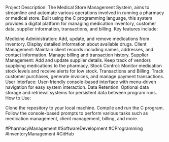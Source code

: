 Project Description: 
The Medical Store Management System, aims to streamline and automate various operations involved in running a pharmacy or medical store. Built using the C programming language, this system provides a digital platform for managing medication inventory, customer data, supplier information, transactions, and billing. Key features include:

Medicine Administration: Add, update, and remove medications from inventory. Display detailed information about available drugs.
Client Management: Maintain client records including names, addresses, and contact information. Manage billing and transaction history.
Supplier Management: Add and update supplier details. Keep track of vendors supplying medications to the pharmacy.
Stock Control: Monitor medication stock levels and receive alerts for low stock.
Transactions and Billing: Track customer purchases, generate invoices, and manage payment transactions.
User Interface: User-friendly console-based interface with menu-driven navigation for easy system interaction.
Data Retention: Optional data storage and retrieval systems for persistent data between program runs.
How to Use:

Clone the repository to your local machine.
Compile and run the C program.
Follow the console-based prompts to perform various tasks such as medication management, client management, billing, and more.



#PharmacyManagement #SoftwareDevelopment #CProgramming #InventoryManagement #GitHub

